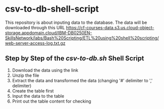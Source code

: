 # csv-to-db-shell-script

This repository is about inputing data to the database. The data will be downloaded through this URL https://cf-courses-data.s3.us.cloud-object-storage.appdomain.cloud/IBM-DB0250EN-SkillsNetwork/labs/Bash%20Scripting/ETL%20using%20shell%20scripting/web-server-access-log.txt.gz

## Step by Step of the *csv-to-db.sh* Shell Script
1. Download the data using the link
2. Unzip the file
3. Extract the data and transformed the data (changing '#' delimiter to ',' delimiter)
4. Create the table first
5. Input the data to the table
6. Print out the table content for checking
